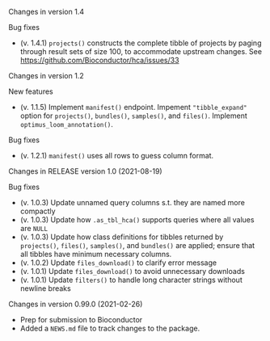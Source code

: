 Changes in version 1.4

Bug fixes

+ (v. 1.4.1) `projects()` constructs the complete tibble of projects
  by paging through result sets of size 100, to accommodate upstream
  changes. See https://github.com/Bioconductor/hca/issues/33

Changes in version 1.2

New features

+ (v. 1.1.5) Implement `manifest()` endpoint. Impement `"tibble_expand"`
  option for `projects()`, `bundles()`, `samples()`, and `files()`. Implement
  `optimus_loom_annotation()`.

Bug fixes

+ (v. 1.2.1) `manifest()` uses all rows to guess column format.

Changes in RELEASE version 1.0 (2021-08-19)

Bug fixes

+ (v. 1.0.3) Update unnamed query columns s.t. they are named more compactly
+ (v. 1.0.3) Update how `.as_tbl_hca()` supports queries where
  all values are `NULL`
+ (v. 1.0.3) Update how class definitions for tibbles returned by
  `projects()`, `files()`, `samples()`, and `bundles()` are applied;
  ensure that all tibbles have minimum necessary columns.
+ (v. 1.0.2) Update `files_download()` to clarify error message
+ (v. 1.0.1) Update `files_download()` to avoid unnecessary downloads
+ (v. 1.0.1) Update `filters()` to handle long character strings
  without newline breaks

Changes in version 0.99.0 (2021-02-26)

+ Prep for submission to Bioconductor
+ Added a `NEWS.md` file to track changes to the package.
